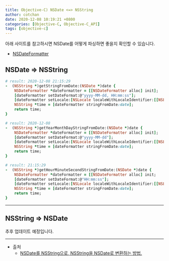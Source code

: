 ```yaml
---
title: Objective-C) NSDate <=> NSString 
author: cotchan 
date: 2020-12-08 10:19:21 +0800 
categories: [Objective-C, Objective-C_API]
tags: [objective-c] 
---
```


아래 사이트를 참고하시면 NSDate를 어떻게 파싱하면 좋을지 확인할 수 있습니다.         
+ [NSDateFormatter](https://nsdateformatter.com/)


## NSDate => NSString

```ruby
# result: 2020-12-08 21:15:29
-  (NSString *)getStringFromDate:(NSDate *)date {
    NSDateFormatter *dateFormatter = [[NSDateFormatter alloc] init];
    [dateFormatter setDateFormat:@"yyyy-MM-dd, HH:mm:ss"];
    [dateFormatter setLocale:[NSLocale localeWithLocaleIdentifier:[[NSLocale preferredLanguages] objectAtIndex:0]]];
    NSString *time = [dateFormatter stringFromDate:date];
    return time;
}
```

```ruby
# result: 2020-12-08
-  (NSString *)getYearMonthDayStringFromDate:(NSDate *)date {
    NSDateFormatter *dateFormatter = [[NSDateFormatter alloc] init];
    [dateFormatter setDateFormat:@"yyyy-MM-dd"];
    [dateFormatter setLocale:[NSLocale localeWithLocaleIdentifier:[[NSLocale preferredLanguages] objectAtIndex:0]]];
    NSString *time = [dateFormatter stringFromDate:date];
    return time;
}
```

```ruby
# result: 21:15:29
-  (NSString *)getHourMinuteSecondStringFromDate:(NSDate *)date {
    NSDateFormatter *dateFormatter = [[NSDateFormatter alloc] init;
    [dateFormatter setDateFormat:@"HH:mm:ss"];
    [dateFormatter setLocale:[NSLocale localeWithLocaleIdentifier:[[NSLocale preferredLanguages] objectAtIndex:0]]];
    NSString *time = [dateFormatter stringFromDate:date];
    return time;
}
```


---


## NSString => NSDate

추후 업데이트 예정입니다.    


---

+ 출처
	+ [NSDate를 NSString으로, NSString을 NSDate로 변환하는 방법.](https://entusapps.com/entry/NSDate%EB%A5%BC-NSString%EC%9C%BC%EB%A1%9C-NSString%EC%9D%84-NSDate%EB%A1%9C-%EB%B3%80%ED%99%98%ED%95%98%EB%8A%94-%EB%B0%A9%EB%B2%95)
	
